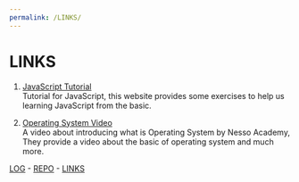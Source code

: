 ```yaml
---
permalink: /LINKS/
---
```

# LINKS

1. [JavaScript Tutorial](https://www.w3schools.com/js/)  
 Tutorial for JavaScript, this website provides some exercises to help us learning JavaScript from the basic.
 
2. [Operating System Video](https://www.youtube.com/watch?v=vBURTt97EkA&list=PLBlnK6fEyqRiVhbXDGLXDk_OQAeuVcp2O)  
  A video about introducing what is Operating System by Nesso Academy, They provide a video about the basic of operating system and much more.
 
 [LOG](TXT/mylog.txt) -
[REPO](https://github.com/bintangns/os212) -
[LINKS](LINKS/)

